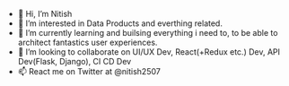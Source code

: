- 👋 Hi, I’m Nitish
- 👀 I’m interested in Data Products and everthing related.
- 🌱 I’m currently learning and builsing everything i need to, to be able to architect fantastics user experiences.
- 💞️ I’m looking to collaborate on UI/UX Dev, React(+Redux etc.) Dev, API Dev(Flask, Django), CI CD Dev
- 📫 React me on Twitter at @nitish2507

<!---
nitish2507/nitish2507 is a ✨ special ✨ repository because its `README.md` (this file) appears on your GitHub profile.
You can click the Preview link to take a look at your changes.
--->

